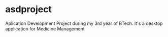 # asdproject
Aplication Development Project during my 3rd year of BTech.
It's a desktop application for Medicine Management
